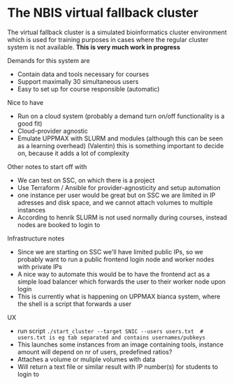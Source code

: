 # The NBIS virtual fallback cluster
The virtual fallback cluster is a simulated bioinformatics cluster environment which is used for training purposes in cases where the regular cluster system is not available.
__This is very much work in progress__

Demands for this system are
  + Contain data and tools necessary for courses
  + Support maximally 30 simultaneous users
  + Easy to set up for course responsible (automatic)

Nice to have
  + Run on a cloud system (probably a demand turn on/off functionality is a good fit)
  + Cloud-provider agnostic
  + Emulate UPPMAX with SLURM and modules (although this can be seen as a learning overhead)
    (Valentin) this is something important to decide on, because it adds a lot of complexity

Other notes to start off with
  + We can test on SSC, on which there is a project
  + Use Terraform / Ansible for provider-agnosticity and setup automation
  + one instance per user would be great but on SSC we are limited in IP adresses and disk space, and we cannot attach volumes to multiple instances
  + According to henrik SLURM is not used normally during courses, instead nodes are booked to login to

Infrastructure notes
  + Since we are starting on SSC we'll have limited public IPs, so we probably want to run a public frontend login node and worker nodes with private IPs
  + A nice way to automate this would be to have the frontend act as a simple load balancer which forwards the user to their worker node upon login
  + This is currently what is happening on UPPMAX bianca system, where the shell is a script that forwards a user
  
UX
  + run script `./start_cluster --target SNIC --users users.txt  # users.txt is eg tab separated and contains usernames/pubkeys`
  + This launches some instances from an image containing tools, instance amount will depend on nr of users, predefined ratios?
  + Attaches a volume or muliple volumes with data
  + Will return a text file or similar result with IP number(s) for students to login to
